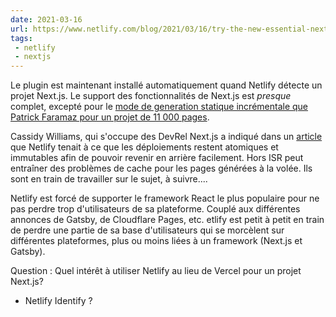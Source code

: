 ```yaml
---
date: 2021-03-16
url: https://www.netlify.com/blog/2021/03/16/try-the-new-essential-next.js-plugin-now-with-auto-install/
tags:
 - netlify
 - nextjs
---
```


Le plugin est maintenant installé automatiquement quand Netlify détecte un projet Next.js. Le support des fonctionnalités de Next.js est *presque* complet, excepté pour le [mode de generation statique incrémentale que Patrick Faramaz pour un projet de 11 000 pages](https://jamstatic.fr/2021/03/09/11000-pages-statiques/#la-r%C3%A9g%C3%A9n%C3%A9ration-incr%C3%A9mentale-%C3%A0-la-rescousse).

Cassidy Williams, qui s'occupe des DevRel Next.js a indiqué dans un [article](https://www.netlify.com/blog/2021/03/08/incremental-static-regeneration-its-benefits-and-its-flaws/) que Netlify tenait à ce que les déploiements restent atomiques et immutables afin de pouvoir revenir en arrière facilement. Hors ISR peut entraîner des problèmes de cache pour les pages générées à la volée. Ils sont en train de travailler sur le sujet, à suivre....

Netlify est forcé de supporter le framework React le plus populaire pour ne pas perdre trop d'utilisateurs de sa plateforme. Couplé aux différentes annonces de Gatsby, de Cloudflare Pages, etc.  etlify est petit à petit en train de perdre une partie de sa base d'utilisateurs qui se morcèlent sur différentes plateformes, plus ou moins liées à un framework (Next.js et Gatsby).

Question : Quel intérêt à utiliser Netlify au lieu de Vercel pour un projet Next.js?
- Netlify Identify ?
